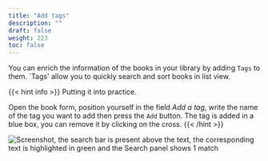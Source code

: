 ```yaml
---
title: "Add tags"
description: ""
draft: false
weight: 223
toc: false
---
```

You can enrich the information of the books in your library by 
adding `Tags` to them. 
`Tags' allow you to quickly search and sort books in list view. 

{{< hint info >}}
Putting it into practice.

Open the book form, position yourself in the field *Add a tag*, write 
the name of the tag you want to add then press the `Add` button. 
The tag is added in a blue box, you can remove it by clicking on 
the cross. 
{{< /hint >}}

<img src="/thorium-reader-doc/images/local-fr/thorium-tags.png" alt="Screenshot, the search bar is present above the text, the corresponding text is highlighted in green and the Search panel shows 1 match"/>